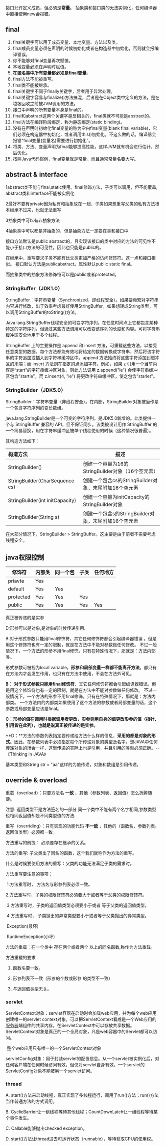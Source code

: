 接口允许定义成员，但必须是**常量**。 抽象类和接口类的无法实例化，任何编译器中直接使用new会报错。 

## final

1. final关键字可以用于成员变量、本地变量、方法以及类。
2. final成员变量必须在声明的时候初始化或者在构造器中初始化，否则就会报编译错误。
3. 你不能够对final变量再次赋值。
4. 本地变量必须在声明时赋值。
5. **在匿名类中所有变量都必须是final变量**。
6. final方法不能被重写。
7. final类不能被继承。
8. final关键字不同于finally关键字，后者用于异常处理。
9. final关键字容易与finalize()方法搞混，后者是在Object类中定义的方法，是在垃圾回收之前被JVM调用的方法。
10. 接口中声明的所有变量本身是final的。
11. final和abstract这两个关键字是反相关的，final类就不可能是abstract的。
12. final方法在编译阶段绑定，称为静态绑定(static binding)。
13. 没有在声明时初始化final变量的称为空白final变量(blank final variable)，它们必须在构造器中初始化，或者调用this()初始化。不这么做的话，编译器会报错“final变量(变量名)需要进行初始化”。
14. 将类、方法、变量声明为final能够提高性能，这样JVM就有机会进行估计，然后优化。
15. 按照Java代码惯例，final变量就是常量，而且通常常量名要大写。



## abstract & interface

 1abstract类不能与final,static使用。final修饰方法，子类可以调用，但不能覆盖, abstract类和interface不能被实例化 

  2最好不要有private因为私有和抽象放在一起，子类如果想重写父类的私有方法根本继承不过来，也就无法重写 

  3抽象类中可以有非抽象方法 

  4抽象类中可以都是非抽象的，但是抽象方法一定要在类和接口中 

接口方法默认是public abstract的，且实现该接口的类中对应的方法的可见性不能小于接口方法的可见性，因此也只能是public的。

在继承中，重写要求子类不能有比父类更加严格的访问修饰符。这一点和接口相似。
 接口默认方法是publicabstract。属性默认public static final。

而抽象类中的抽象方法修饰符可以是public或者protected。

### StringBuffer（JDK1.0）  

  StringBuffer：字符串变量（Synchronized，即线程安全）。如果要频繁对字符串内容进行修改，出于效率考虑最好使用StringBuffer，如果想转成String类型，可以调用StringBuffer的toString()方法。 

  Java.lang.StringBuffer线程安全的可变字符序列。在任意时间点上它都包含某种特定的字符序列，但通过某些方法调用可以改变该序列的长度和内容。可将字符串缓冲区安全地用于多个线程。 

   StringBuffer 上的主要操作是 append 和 insert    方法，可重载这些方法，以接受任意类型的数据。每个方法都能有效地将给定的数据转换成字符串，然后将该字符串的字符追加或插入到字符串缓冲区中。append    方法始终将这些字符添加到缓冲区的末端；而 insert 方法则在指定的点添加字符。例如，如果 z    引用一个当前内容是“start”的字符串缓冲区对象，则此方法调用 z.append("le")   会使字符串缓冲区包含“startle”，而  z.insert(4, "le")   将更改字符串缓冲区，使之包含“starlet”。 

### StringBuilder（JDK5.0）  

  StringBuilder：字符串变量（非线程安全）。在内部，StringBuilder对象被当作是一个包含字符序列的变长数组。 

   java.lang.StringBuilder是一个可变的字符序列，是JDK5.0新增的。此类提供一个与 StringBuffer 兼容的    API，但不保证同步。该类被设计用作 StringBuffer 的一个简易替换，用在字符串缓冲区被单个线程使用的时候（这种情况很普遍）。 

  其构造方法如下： 

| 构造方法                        | 描述                                                  |
| :------------------------------ | ----------------------------------------------------- |
| StringBuilder()                 | 创建一个容量为16的StringBuilder对象（16个空元素）     |
| StringBuilder(CharSequence cs)  | 创建一个包含cs的StringBuilder对象，末尾附加16个空元素 |
| StringBuilder(int initCapacity) | 创建一个容量为initCapacity的StringBuilder对象         |
| StringBuilder(String s)         | 创建一个包含s的StringBuilder对象，末尾附加16个空元素  |

  


  在大部分情况下，StringBuilder >   StringBuffer。这主要是由于前者不需要考虑线程安全。 

## java权限控制

| 修饰符    | 内部类 | 同一个包 | 子类 | 任何地方 |
| --------- | ------ | -------- | ---- | -------- |
| priavte   | Yes    |          |      |          |
| default   | Yes    | Yes      |      |          |
| protected | Yes    | Yes      | Yes  |          |
| public    | Yes    | Yes      | Yes  | Yes      |

  



真正被传递的是实参 

   D:形参可以是对象,是对象的时候传递引用.   


  B:对于形式参数只能用final修饰符，其它任何修饰符都会引起编译器错误   。但是用这个修饰符也有一定的限制，就是在方法中不能对参数做任何修改。 不过一般情况下，一个方法的形参不用final修饰。只有在特殊情况下，那就是：方法内部类。           
     

形式参数可被视为local   variable。**形参和局部变量一样都不能离开方法**。都只有在方法内才会发生作用，也只有在方法中使用，不会在方法外可见。 

   **B：**   **对于形式参数只能用final修饰符**，其它任何修饰符都会引起编译器错误。但是用这个修饰符也有一定的限制，就是在方法中不能对参数做任何修改。   不过一般情况下，一个方法的形参不用final修饰。只有在特殊情况下，那就是：方法内部类。    一个方法内的内部类如果使用了这个方法的参数或者局部变量的话，这个参数或局部变量应该是final。  

   **C：**形参的值在调用时根据调用者更改，实参则用自身的值更改形参的值（指针、引用皆在此列），也就是说**真正被传递的是实参。** 

​    **D：**方法的参数列表指定要传递给方法什么样的信息，**采用的都是对象的形式**。因此，在参数列表中必须指定每个所传递对象的类型及名字。想JAVA中任何传递对象的场合一样，这里传递的实际上也是引用，并且引用的类型必须正确。--《Thinking   in JAVA》 

 

基本类型和String str = "aa"这样的为值传递，对象和数组是引用传递。





## override & overload

  重载（overload）：只要方法名     **一致**   ，其他（参数列表、返回值）怎么折腾随便。

 注意: 返回类型不是方法签名的一部分,同一个类中不能有两个名字相同,参数类型也相同返回值却是不同类型值的方法. 

  重写（overriding）：只有实现的功能代码 **不一致** ，其他的（函数名、参数列表、返回值类型）必须都一致。 



   方法重写的前提： 必须要存在继承的关系。 

   方法的重写: 子父类出了同名的函数，这个我们就称作为方法的重写。 

   什么是时候要使用方法的重写：父类的功能无法满足子类的需求时。 

   方法重写要注意的事项： 

​       1.方法重写时， 方法名与形参列表必须一致。 

​       2.方法重写时，子类的权限修饰符必须要大于或者等于父类的权限修饰符。 

​       3.方法重写时，子类的返回值类型必须要小于或者 等于父类的返回值类型。 

​       4.方法重写时， 子类抛出的异常类型要小于或者等于父类抛出的异常类型。 

​               Exception(最坏) 

​               RuntimeException(小坏) 

   方法的重载：在一个类中 存在两个或者两个 以上的同名函数,称作为方法重载。 

   方法重载的要求 

1. 函数名要一致。 

2. 形参列表不一致（形参的个数或形参 的类型不一致） 

3. 与返回值类型无关。 



### servlet

​    ServletContext对象：servlet容器在启动时会加载web应用，并为每个web应用创建唯一的servlet context对象，可以把ServletContext看成是一个Web应用的[服务器](http://server.chinaitlab.com/)端组件的共享内存，在ServletContext中可以存放共享数据。ServletContext对象是真正的一个全局对象，凡是web容器中的Servlet都可以访问。 

​      整个web应用只有唯一的一个ServletContext对象 

   servletConfig对象：用于封装servlet的配置信息。从一个servlet被实例化后，对任何客户端在任何时候访问有效，但仅对servlet自身有效，一个servlet的ServletConfig对象不能被另一个servlet访问。 





### thread

  A. start()方法来启动线程，真正实现了多线程运行，调用了run()方法；run()方法当作普通方法的方式调用。 

  B. CyclicBarrier让一组线程等待其他线程；CountDownLatch让一组线程等待某个事件发生。 

  C. Callable能够抛出checked exception。 

  D. start()方法让thread进去可运行状态（runnable），等待获取CPU的使用权。 